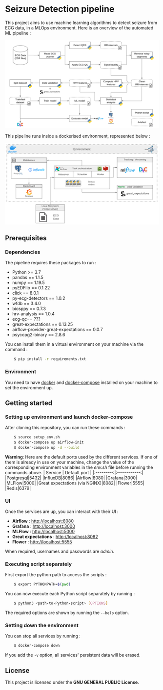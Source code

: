 # Seizure Detection pipeline

This project aims to use machine learning algorithms to detect seizure from ECG data, in a MLOps environment.
Here is an overview of the automated ML pipeline :

![Automated pipeline](files/pipeline.png)

This pipeline runs inside a dockerised environment, represented below :

![Architecture](files/architecture.png)

## Prerequisites

### Dependencies

The pipeline requires these packages to run :
* Python >= 3.7
* pandas == 1.1.5
* numpy == 1.19.5
* pyEDFlib == 0.1.22
* click == 8.0.1
* py-ecg-detectors == 1.0.2
* wfdb == 3.4.0
* biosppy == 0.7.3
* hrv-analysis == 1.0.4
* ecg-qc== ???
* great-expectations == 0.13.25
* airflow-provider-great-expectations == 0.0.7
* psycopg2-binary == 2.8.6

You can install them in a virtual environment on your machine via the command : 
```sh
    $ pip install -r requirements.txt
```

### Environment
You need to have [docker](https://docs.docker.com/get-docker/) and [docker-compose](https://docs.docker.com/compose/install/) installed on your machine to set the environment up.

## Getting started

### Setting up environment and launch docker-compose
After cloning this repository, you can run these commands :

```sh
    $ source setup_env.sh
    $ docker-compose up airflow-init
    $ docker-compose up -d --build
```
**Warning**: Here are the default ports used by the different services. If one of them is already in use on your machine, change the value of the corresponding environment variables in the *env.sh* file before running the commands above.
| Service   | Default port |
|:---------:|:------------:|
|Postgresql|5432|
|InfluxDB|8086|
|Airflow|8080|
|Grafana|3000|
|MLFlow|5000|
|Great expectations (via NGINX)|8082|
|Flower|5555|
|Redis|6379|



### UI
Once the services are up, you can interact with their UI :
* **Airflow** : [http://localhost:8080](http://localhost:8080)
* **Grafana** : [http://localhost:3000](http://localhost:3000)
* **MLFlow** : [http://localhost:5000](http://localhost:5000)
* **Great expectations** : [http://localhost:8082](http://localhost:8082)
* **Flower** : [http://localhost:5555](http://localhost:5555)

When required, usernames and passwords are *admin*. 

### Executing script separately
First export the python path to access the scripts :
```sh
    $ export PYTHONPATH=$(pwd)
```
You can now execute each Python script separately by running :
```sh
    $ python3 <path-to-Python-script> [OPTIONS]
```
The required options are shown by running the `--help` option.

### Setting down the environment
You can stop all services by running : 
```sh
    $ docker-compose down 
```
If you add the `-v` option, all services' persistent data will be erased.

## License
This project is licensed under the **GNU GENERAL PUBLIC License**.
